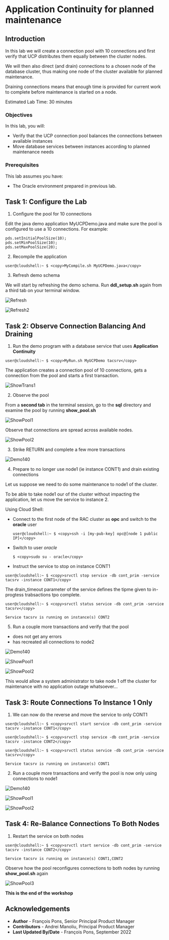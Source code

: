 # Application Continuity for planned maintenance

## Introduction

In this lab we will create a connection pool with 10 connections and first verify that UCP distributes them equally between the cluster nodes.

We will then also direct (and drain) connections to a chosen node of the database cluster, thus making one node of the cluster available for planned maintenance.

Draining connections means that enough time is provided for current work to complete before maintenance is started on a node.

Estimated Lab Time: 30 minutes

### Objectives

In this lab, you will:

* Verify that the UCP connection pool balances the connections between available instances
* Move database services between instances according to planned maintenance needs

### Prerequisites

This lab assumes you have:
* The Oracle environment prepared in previous lab.


## Task 1: Configure the Lab

1. Configure the pool for 10 connections

Edit the java demo application MyUCPDemo.java and make sure the pool is configured to use a 10 connections. For example:

  ```
  pds.setInitialPoolSize(10);
  pds.setMinPoolSize(10);
  pds.setMaxPoolSize(20);
  ```


2. Recompile the application

````
user@cloudshell:~ $ <copy>MyCompile.sh MyUCPDemo.java</copy>
````


3. Refresh demo schema

We will start by refreshing the demo schema. Run **ddl_setup.sh** again from a third tab on your terminal window.

![Refresh](./images/task1/image100.png " ")

![Refresh2](./images/task1/image110.png " ")


## Task 2: Observe Connection Balancing And Draining

1. Run the demo program with a database service that uses **Application Continuity**

````
user@cloudshell:~ $ <copy>MyRun.sh MyUCPDemo tacsrv</copy>
````

The application creates a connection pool of 10 connections, gets a connection from the pool and starts a first transaction.

![ShowTrans1](./images/task2/image100.png " ")


2. Observe the pool

From a **second tab** in the terminal session, go to the **sql** directory and examine the pool by running **show_pool.sh**

![ShowPool1](./images/task2/image200.png " ")

Observe that connections are spread across available nodes.

![ShowPool2](./images/task2/image210.png " ")


3. Strike RETURN and complete a few more transactions

![Demo140](./images/task2/image300.png " ")


4. Prepare to no longer use node1 (ie instance CONT1) and drain existing connections

Let us suppose we need to do some maintenance to node1 of the cluster.

To be able to take node1 our of the cluster without impacting the application, let us move the service to instance 2.

Using Cloud Shell:

* Connect to the first node of the RAC cluster as **opc** and switch to the **oracle** user

  ````
  user@cloudshell:~ $ <copy>ssh -i [my-pub-key] opc@[node 1 public IP]</copy>
  ````

* Switch to user *oracle*

  ````
  $ <copy>sudo su - oracle</copy>
  ````

* Instruct the service to stop on instance CONT1


````
user@cloudshell:~ $ <copy>srvctl stop service -db cont_prim -service tacsrv -instance CONT1</copy>
````

The drain_timeout parameter of the service defines the tipme given to in-progtess trabsactions tpo complete.

````
user@cloudshell:~ $ <copy>srvctl status service -db cont_prim -service tacsrv</copy>

Service tacsrv is running on instance(s) CONT2
````

5. Run a couple more transactions and verify that the pool

* does not get any errors
* has recreated all connections to node2

![Demo140](./images/task2/image400.png " ")

![ShowPool1](./images/task2/image500.png " ")

![ShowPool2](./images/task2/image510.png " ")


This would allow a system administrator to take node 1 off the cluster for maintenance with no application outage whatsoever...


## Task 3: Route Connections To Instance 1 Only

1. We can now do the reverse and move the service to only CONT1


````
user@cloudshell:~ $ <copy>srvctl start service -db cont_prim -service tacsrv -instance CONT1</copy>
````

````
user@cloudshell:~ $ <copy>srvctl stop service -db cont_prim -service tacsrv -instance CONT2</copy>
````

````
user@cloudshell:~ $ <copy>srvctl status service -db cont_prim -service tacsrv</copy>

Service tacsrv is running on instance(s) CONT1
````

2. Run a couple more transactions and verify the pool is now only using connections to node1

![Demo140](./images/task3/image100.png " ")

![ShowPool1](./images/task3/image200.png " ")

![ShowPool2](./images/task3/image210.png " ")


## Task 4: Re-Balance Connections To Both Nodes

1. Restart the service on both nodes

````
user@cloudshell:~ $ <copy>srvctl start service -db cont_prim -service tacsrv -instance CONT2</copy>

Service tacsrv is running on instance(s) CONT1,CONT2
````

Observe how the pool reconfigures connections to both nodes by running **show_pool.sh** again

![ShowPool3](./images/task3/image300.png " ")



**This is the end of the workshop**


## Acknowledgements
* **Author** - François Pons, Senior Principal Product Manager
* **Contributors** - Andrei Manoliu, Principal Product Manager
* **Last Updated By/Date** - François Pons, September 2022
